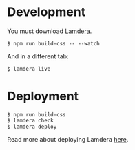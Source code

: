 # Development

You must download [Lamdera](https://dashboard.lamdera.app/docs/download).

```
$ npm run build-css -- --watch
```

And in a different tab:

```
$ lamdera live
```

# Deployment

```
$ npm run build-css
$ lamdera check
$ lamdera deploy
```

Read more about deploying Lamdera [here](https://dashboard.lamdera.app/docs/deploying).